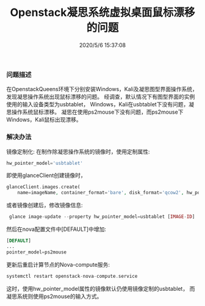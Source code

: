 ﻿---
title: Openstack凝思系统虚拟桌面鼠标漂移的问题
tags: [openstack]
categories: Openstack
description: Openstack凝思系统虚拟桌面鼠标漂移的问题。
date: 2020/5/6 15:37:08
---

### 问题描述
在OpenstackQueens环境下分别安装Windows，Kali及凝思图型界面操作系统，发现凝思操作系统出现鼠标漂移的问题。
经调查，默认情况下有图型界面的实例使用的输入设备类型为usbtablet，
Windows，Kali在usbtablet下没有问题，凝思操作系统鼠标漂移。
凝思在使用ps2mouse下没有问题，而ps2mouse下Windows，Kali鼠标出现漂移。

### 解决办法
镜像定制化:
在制作除凝思操作系统的镜像时，使用定制属性:
```php
hw_pointer_model='usbtablet'
```
即使用glanceClient创建镜像时，
```php
glanceClient.images.create(
    name=imageName, container_format='bare', disk_format='qcow2', hw_pointer_model='usbtablet')
```

或者镜像创建后，修改镜像信息:
```php
 glance image-update --property hw_pointer_model=usbtablet [IMAGE-ID]
```

然后在nova配置文件中[DEFAULT]中增加:
```php
[DEFAULT]
...
pointer_model=ps2mouse
```
更新后重启计算节点的Nova-compute服务:
```php
systemctl restart openstack-nova-compute.service
```

这时，使用hw_pointer_model属性的镜像默认仍使用镜像定制的usbtablet，
而凝思系统则使用ps2mouse的输入方式。
